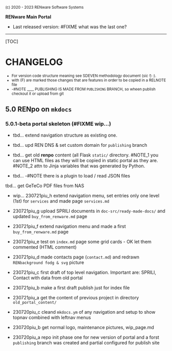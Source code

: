 <small>(c) 2020 - 2023 RENware Software Systems</small>

**RENware Main Portal**

* Last released version: #FIXME what was the last one?

***

[TOC]

# CHANGELOG

<small>

* For version code structure meaning see SDEVEN methodology document (*sic !*) :).
* with (F) are marked those changes that are features in order to be copied in a RELNOTE file
* -#NOTE ____ PUBLISHING IS MADE FROM `PUBLISHING` BRANCH, so wheen publish checkout it or upload from git
</small>


## 5.0 RENpo on `mkdocs`


### 5.0.1-beta portal skeleton (#FIXME wip...)


* tbd... extend navigation structure as existing one.

* tbd... upd REN DNS & set custom domain for `publishing` branch

* tbd... get old **renpo** content (all Flask `static/` directory. #NOTE_1 you can use HTML files as they will be copied in static portal as they are. #NOTE_2 attn to Jinja variables that was generated by Python.

* tbd... -#NOTE there is a plugin to load / read JSON files

tbd... get GeTeCo PDF files from NAS



* wip... 230721piu_h extend navigation menu, set entries only one level (1st) for `services` and made page `services.md`

* 230721piu_g upload SPRILI documents in `doc-src/ready-made-docs/` and updated `buy_from_renware.md` page
* 230721piu_f extend navigation menu and made a first `buy_from_renware.md` page
* 230721piu_e test on `index.md` page some grid cards - OK let them commented (HTML comment)
* 230721piu_d made contacts page (`contact.md`) and redrawn `RENbackground fodg & svg` picture
* 230721piu_c first draft of top level navigation. Important are: SPRILI, Contact with data from old portal
* 230721piu_b make a first draft publish just for index file
* 230721piu_a get the content of previous project in directory `old_portal_content/`
* 230720piu_c cleand `mkdocs.ym` of any navigation and setup to show topnav combined with leftnav menus
* 230720piu_b get normal logo, maintenance pictures, wip_page.md
* 230720piu_a repo init phase one for new version of portal and a forst `publishing` branch was created and partial configured for publish site



